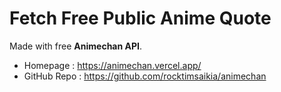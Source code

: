 # Fetch Free Public Anime Quote
Made with free **Animechan API**.
- Homepage : https://animechan.vercel.app/
- GitHub Repo : https://github.com/rocktimsaikia/animechan
